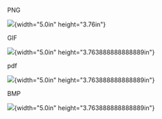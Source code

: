 PNG

![](media/image1.png){width="5.0in" height="3.76in"}

GIF

![](media/image2.gif){width="5.0in" height="3.763888888888889in"}

pdf

![](media/image3.emf){width="5.0in" height="3.763888888888889in"}

BMP

![](media/image4.png){width="5.0in" height="3.763888888888889in"}
